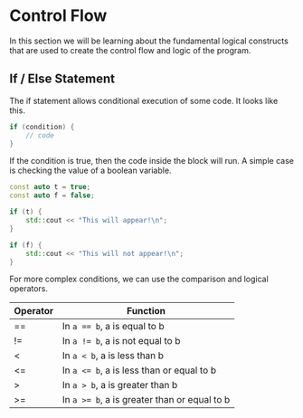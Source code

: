 # Control Flow

In this section we will be learning about the fundamental logical constructs that are used to create the control flow and logic of the program.

## If / Else Statement

The if statement allows conditional execution of some code. It looks like this.

```cpp
if (condition) {
    // code
}
```

If the condition is true, then the code inside the block will run. A simple case is checking the value of a boolean variable.

```cpp
const auto t = true;
const auto f = false;

if (t) {
    std::cout << "This will appear!\n";
}

if (f) {
    std::cout << "This will not appear!\n";
}
```

For more complex conditions, we can use the comparison and logical operators.

| Operator | Function                                     |
|----------|----------------------------------------------|
| ==       | In `a == b`, a is equal to b                 |
| !=       | In `a != b`, a is not equal to b             |
| <        | In `a < b`, a is less than b                 |
| <=       | In `a <= b`, a is less than or equal to b    |
| >        | In `a > b`, a is greater than b              |
| >=       | In `a >= b`, a is greater than or equal to b |

